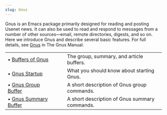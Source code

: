 ```yaml
---
slug: Gnus
---
```


Gnus is an Emacs package primarily designed for reading and posting Usenet news. It can also be used to read and respond to messages from a number of other sources—email, remote directories, digests, and so on. Here we introduce Gnus and describe several basic features. For full details, see [Gnus](https://www.gnu.org/software/emacs/manual/html_mono/gnus.html#Top) in The Gnus Manual.

|                                              |    |                                               |
| :------------------------------------------- | -- | :-------------------------------------------- |
| • [Buffers of Gnus](Buffers-of-Gnus)         |    | The group, summary, and article buffers.      |
| • [Gnus Startup](Gnus-Startup)               |    | What you should know about starting Gnus.     |
| • [Gnus Group Buffer](Gnus-Group-Buffer)     |    | A short description of Gnus group commands.   |
| • [Gnus Summary Buffer](Gnus-Summary-Buffer) |    | A short description of Gnus summary commands. |
